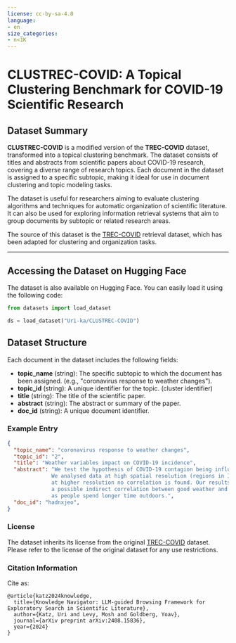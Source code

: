 ```yaml
---
license: cc-by-sa-4.0
language:
- en
size_categories:
- n<1K
---
```

# CLUSTREC-COVID: A Topical Clustering Benchmark for COVID-19 Scientific Research

## Dataset Summary
**CLUSTREC-COVID** is a modified version of the **TREC-COVID** dataset, transformed into a topical clustering benchmark. The dataset consists of titles and abstracts from scientific papers about COVID-19 research, covering a diverse range of research topics. Each document in the dataset is assigned to a specific subtopic, making it ideal for use in document clustering and topic modeling tasks.

The dataset is useful for researchers aiming to evaluate clustering algorithms and techniques for automatic organization of scientific literature. It can also be used for exploring information retrieval systems that aim to group documents by subtopic or related research areas.

The source of this dataset is the [TREC-COVID](https://ir.nist.gov/trec-covid/) retrieval dataset, which has been adapted for clustering and organization tasks.
****
## Accessing the Dataset on Hugging Face
The dataset is also available on Hugging Face. You can easily load it using the following code:
```python
from datasets import load_dataset

ds = load_dataset("Uri-ka/CLUSTREC-COVID")
```
## Dataset Structure

Each document in the dataset includes the following fields:

- **topic_name** (string): The specific subtopic to which the document has been assigned. (e.g., "coronavirus response to weather changes").
- **topic_id** (string): A unique identifier for the topic. (cluster identifier)
- **title** (string): The title of the scientific paper.
- **abstract** (string): The abstract or summary of the paper.
- **doc_id** (string): A unique document identifier.
### Example Entry
```json
{
  "topic_name": "coronavirus response to weather changes",
  "topic_id": "2",
  "title": "Weather variables impact on COVID-19 incidence",
  "abstract": "We test the hypothesis of COVID-19 contagion being influenced by meteorological parameters such as temperature or humidity.\
              We analysed data at high spatial resolution (regions in Italy and counties in the USA) and found that while at low resolution this might seem the case,\
              at higher resolution no correlation is found. Our results are consistent with a poor outdoors transmission of the disease. However,\
              a possible indirect correlation between good weather and a decrease in disease spread may occur,\
              as people spend longer time outdoors.",
  "doc_id": "hadnxjeo",
}
```
### License
The dataset inherits its license from the original [TREC-COVID](https://ir.nist.gov/trec-covid/) dataset. Please refer to the license of the original dataset for any use restrictions.


### Citation Information
Cite as:
```
@article{katz2024knowledge,
  title={Knowledge Navigator: LLM-guided Browsing Framework for Exploratory Search in Scientific Literature},
  author={Katz, Uri and Levy, Mosh and Goldberg, Yoav},
  journal={arXiv preprint arXiv:2408.15836},
  year={2024}
}
```
